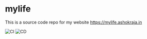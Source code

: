 # mylife

This is a source code repo for my website https://mylife.ashokraja.in

![CI](https://github.com/ashokrajar/mylife.ashokraja.in/workflows/CI/badge.svg?branch=master) ![CD](https://github.com/ashokrajar/mylife.ashokraja.in/workflows/CD/badge.svg?branch=master)
